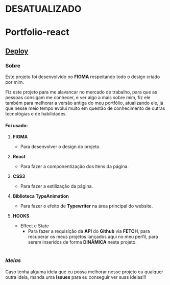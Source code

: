 # DESATUALIZADO
# Portfolio-react

## [Deploy](https://cezarportfolio.netlify.app/)

### Sobre

Este projeto foi desenvolvido no **FIGMA** respeitando todo o design criado por mim.

Fiz este projeto para me alavancar no mercado de trabalho, para que as pessoas consigam me conhecer, e ver algo a mais sobre mim, fiz ele também para melhorar a versão antiga do meu portfólio, atualizando ele, já que nesse meio tempo evolui muito em questão de conhecimento de outras tecnológias e de habilidades.

#### Foi usado:

1. **FIGMA**
   - Para desenvolver o design do projeto.

2. **React**
   - Para fazer a componentização dos itens da página.
   
3. **CSS3**
   - Para fazer a estilização da página.
   
4. **Biblioteca TypeAnimation**
   - Para fazer o efeito de **Typewriter** na área principal do website.
  
5. **HOOKS**
   - Effect e State
     - Para fazer a requisição da **API** do **Github** via **FETCH**, para recuperar os meus projetos lançados aqui no meu perfil, para serem inseridos de forma              **DINÂMICA** neste projeto.  

#


### *Ideias*

Caso tenha alguma ideia que eu possa melhorar nesse projeto ou qualquer outra ideia, manda uma **Issues** para eu conseguir ver suas ideias!!!
